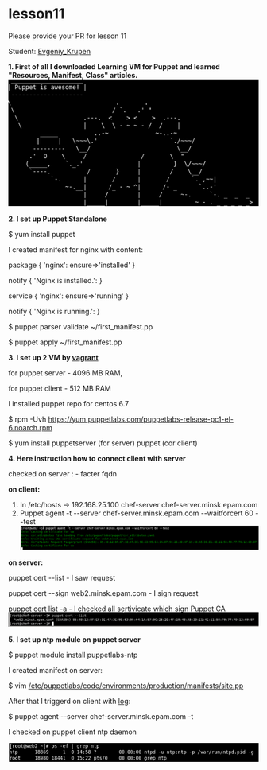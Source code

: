 # lesson11

Please provide your PR for lesson 11

Student: [Evgeniy_Krupen](https://upsa.epam.com/workload/employeeView.do?employeeId=4060741400038655484#emplTab=general)

**1. First of all I downloaded Learning VM for Puppet and learned "Resources, Manifest, Class" articles.**
![](https://github.com/evgeniy-krupen/lesson11/blob/master/source/puppet_awesoe.png)

**2. I set up Puppet Standalone**

$ yum install puppet

I created manifest for nginx with content:

package { 'nginx':
        ensure=>'installed'
}

notify { 'Nginx is installed.':
}

service { 'nginx':
        ensure=>'running'
}

notify { 'Nginx is running.':
}

$ puppet parser validate ~/first_manifest.pp

$ puppet apply ~/first_manifest.pp

**3. I set up 2 VM by [vagrant](https://github.com/evgeniy-krupen/lesson11/blob/master/Vagrantfile)**

for puppet server - 4096 MB RAM,

for puppet client - 512 MB RAM

I installed puppet repo for centos 6.7

$ rpm -Uvh https://yum.puppetlabs.com/puppetlabs-release-pc1-el-6.noarch.rpm

$ yum install puppetserver (for server) puppet (cor client)

**4. Here instruction how to connect client with server**

checked on server : - facter fqdn

**on client:**


1. In /etc/hosts -> 192.168.25.100 chef-server chef-server.minsk.epam.com
2. Puppet agent -t --server chef-server.minsk.epam.com --waitforcert 60 --test
![](https://github.com/evgeniy-krupen/lesson11/blob/master/source/p1.png)

**on server:**

puppet cert --list - I saw request

puppet cert --sign web2.minsk.epam.com - I sign request

puppet cert list -a  - I checked all sertivicate which sign Puppet CA
![](https://github.com/evgeniy-krupen/lesson11/blob/master/source/p2.png)

**5. I set up ntp module on puppet server**

$ puppet module install puppetlabs-ntp

I created manifest on server:

$ vim [/etc/puppetlabs/code/environments/production/manifests/site.pp](https://github.com/evgeniy-krupen/lesson11/blob/master/site.pp)


After that I triggerd on client with [log](https://github.com/evgeniy-krupen/lesson11/blob/master/task11.log):

$ puppet agent --server chef-server.minsk.epam.com -t

I checked on puppet client ntp daemon

![](https://github.com/evgeniy-krupen/lesson11/blob/master/source/p3.png)





